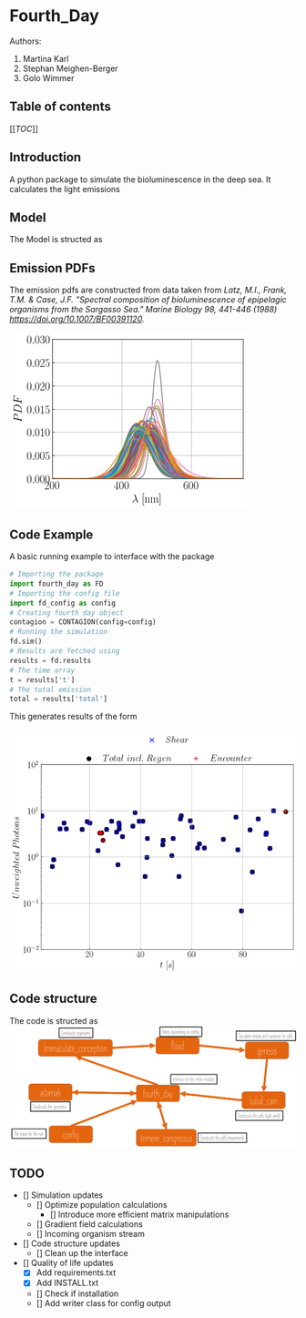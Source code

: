 # Fourth_Day

Authors:

1. Martina Karl
2. Stephan Meighen-Berger
3. Golo Wimmer

## Table of contents

[[_TOC_]]

## Introduction

A python package to simulate the bioluminescence in the deep sea.
It calculates the light emissions

## Model

The Model is structed as

## Emission PDFs

The emission pdfs are constructed from data taken from
*Latz, M.I., Frank, T.M. & Case, J.F.
"Spectral composition of bioluminescence of epipelagic organisms from the Sargasso Sea."
Marine Biology 98, 441-446 (1988) https://doi.org/10.1007/BF00391120.*

![Unweighted PDFs](images/Spectrum_Example.png)

## Code Example

A basic running example to interface with the package

```python
# Importing the package
import fourth_day as FD
# Importing the config file
import fd_config as config
# Creating fourth day object
contagion = CONTAGION(config=config)
# Running the simulation
fd.sim()
# Results are fetched using
results = fd.results
# The time array
t = results['t']
# The total emission
total = results['total']
```

This generates results of the form

![Example results](images/MC_Example.png)

## Code structure

The code is structed as
![Sketch of the model](images/Structure.png)

## TODO

- [] Simulation updates
  - [] Optimize population calculations
    - [] Introduce more efficient matrix manipulations
  - [] Gradient field calculations
  - [] Incoming organism stream
- [] Code structure updates
  - [] Clean up the interface
- [] Quality of life updates
  - [X] Add requirements.txt
  - [X] Add INSTALL.txt
  - [] Check if installation
  - [] Add writer class for config output
